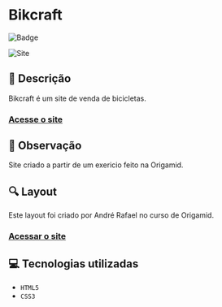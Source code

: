 # Bikcraft
![Badge](http://img.shields.io/static/v1?label=STATUS&message=CONCLUIDO&color=GREEN&style=for-the-badge)   

<img src="https://github.com/luizfelipe9627/bikcraft/blob/master/assets/videos/bikcraft.gif" alt="Site">


## 📄 Descrição
Bikcraft é um site de venda de bicicletas.

### <a href="https://luizfelipe9627.github.io/bikcraft">Acesse o site</a>

## 📑 Observação
Site criado a partir de um exericio feito na Origamid.

## 🔍 Layout 
Este layout foi criado por André Rafael no curso de Origamid.

### <a href="https://www.origamid.com/">Acessar o site</a>

## 💻 Tecnologias utilizadas

- ``HTML5``
- ``CSS3``
